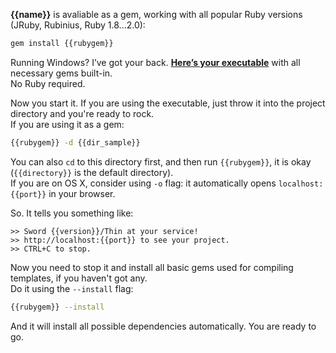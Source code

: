 **{{name}}** is avaliable as a gem, working with all popular
Ruby versions (JRuby, Rubinius, Ruby 1.8...2.0):

```sh
gem install {{rubygem}}
```

Running Windows? I’ve got your back.
[**Here’s your executable**]({{executable}}) with all necessary gems built-in.  
No Ruby required.

Now you start it. If you are using the executable, just throw it into
the project directory and you're ready to rock.  
If you are using it as a gem:

```sh
{{rubygem}} -d {{dir_sample}}
```

You can also `cd` to this directory first, and then run `{{rubygem}}`,
it is okay (`{{directory}}` is the default directory).  
If you are on OS X, consider using `-o` flag:
it automatically opens `localhost:{{port}}` in your browser.

So. It tells you something like:

    >> Sword {{version}}/Thin at your service!
    >> http://localhost:{{port}} to see your project.
    >> CTRL+C to stop.

Now you need to stop it and install all basic gems used for
compiling templates, if you haven't got any.  
Do it using the `--install` flag:

```sh
{{rubygem}} --install
```

And it will install all possible dependencies automatically.
You are ready to go.
